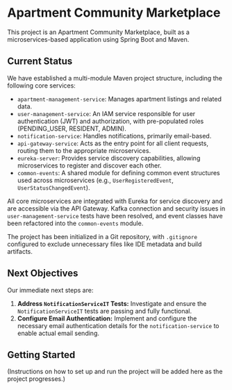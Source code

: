 # Apartment Community Marketplace

This project is an Apartment Community Marketplace, built as a microservices-based application using Spring Boot and Maven.

## Current Status

We have established a multi-module Maven project structure, including the following core services:

*   `apartment-management-service`: Manages apartment listings and related data.
*   `user-management-service`: An IAM service responsible for user authentication (JWT) and authorization, with pre-populated roles (PENDING_USER, RESIDENT, ADMIN).
*   `notification-service`: Handles notifications, primarily email-based.
*   `api-gateway-service`: Acts as the entry point for all client requests, routing them to the appropriate microservices.
*   `eureka-server`: Provides service discovery capabilities, allowing microservices to register and discover each other.
*   `common-events`: A shared module for defining common event structures used across microservices (e.g., `UserRegisteredEvent`, `UserStatusChangedEvent`).

All core microservices are integrated with Eureka for service discovery and are accessible via the API Gateway. Kafka connection and security issues in `user-management-service` tests have been resolved, and event classes have been refactored into the `common-events` module.

The project has been initialized in a Git repository, with `.gitignore` configured to exclude unnecessary files like IDE metadata and build artifacts.

## Next Objectives

Our immediate next steps are:

1.  **Address `NotificationServiceIT` Tests:** Investigate and ensure the `NotificationServiceIT` tests are passing and fully functional.
2.  **Configure Email Authentication:** Implement and configure the necessary email authentication details for the `notification-service` to enable actual email sending.

## Getting Started

(Instructions on how to set up and run the project will be added here as the project progresses.)
